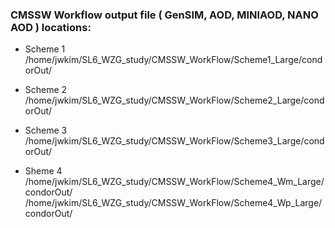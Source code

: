 

### CMSSW Workflow output file ( GenSIM, AOD, MINIAOD, NANO AOD ) locations:  
 - Scheme 1  
/home/jwkim/SL6_WZG_study/CMSSW_WorkFlow/Scheme1_Large/condorOut/  

 - Scheme 2  
/home/jwkim/SL6_WZG_study/CMSSW_WorkFlow/Scheme2_Large/condorOut/  

 - Scheme 3  
/home/jwkim/SL6_WZG_study/CMSSW_WorkFlow/Scheme3_Large/condorOut/  

 - Sheme 4  
/home/jwkim/SL6_WZG_study/CMSSW_WorkFlow/Scheme4_Wm_Large/condorOut/    
/home/jwkim/SL6_WZG_study/CMSSW_WorkFlow/Scheme4_Wp_Large/condorOut/  


